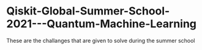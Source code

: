# Qiskit-Global-Summer-School-2021---Quantum-Machine-Learning

These are the challanges that are given to solve during the summer school
